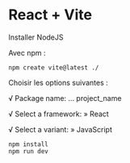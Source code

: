 # React + Vite

Installer NodeJS

Avec npm :

```shell
npm create vite@latest ./
```
Choisir les options suivantes :

√ Package name: ... project_name 

√ Select a framework: » React

√ Select a variant: » JavaScript

```shell
npm install
npm run dev
```

